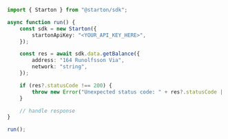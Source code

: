 <!-- Start SDK Example Usage [usage] -->
```typescript
import { Starton } from "@starton/sdk";

async function run() {
    const sdk = new Starton({
        startonApiKey: "<YOUR_API_KEY_HERE>",
    });

    const res = await sdk.data.getBalance({
        address: "164 Runolfsson Via",
        network: "string",
    });

    if (res?.statusCode !== 200) {
        throw new Error("Unexpected status code: " + res?.statusCode || "-");
    }

    // handle response
}

run();

```
<!-- End SDK Example Usage [usage] -->